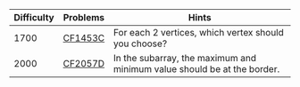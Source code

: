 | Difficulty | Problems | Hints |
| -------- | -------- | -------- |
| 1700 | [CF1453C](https://codeforces.com/problemset/problem/1453/C) | For each $2$ vertices, which vertex should you choose? |
| 2000 | [CF2057D](https://codeforces.com/problemset/problem/2057/D) | In the subarray, the maximum and minimum value should be at the border. |